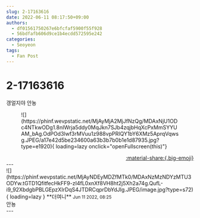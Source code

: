 ```yaml
---
slug: 2-17163616
date: 2022-06-11 08:17:50+09:00
authors:
  - df01561750267e6bfcfaf5900f55f928
  - 56bdfafb606d9ce1b4ecdd572595e242
categories:
  - Seoyeon
tags:
  - Fan Post
---
```


# 2-17163616

<div class="post-container" markdown="1">
<div class="content-container md-sidebar__scrollwrap" markdown="1">

갱얼지야 안뇽
<figure markdown="1">
![](https://phinf.wevpstatic.net/MjAyMjA2MjJfNzQg/MDAxNjU1ODc4NTkwODg1.8nIWrja5ddy0MqJkn7SJb4zqjbHqXcPxMmSYYUAM_bAg.OdPOd3lwf3rMVuu1z988vpPRIQY1bY6XMz5AprqVqwsg.JPEG/a17e42d5be234600a63b3b7b0b1e1d87935.jpg?type=e1920){ loading=lazy onclick="openFullscreen(this)"}
</figure>


</div>
</div>

<div style="text-align: right;" markdown="1">
<a href="https://weverse.io/fromis9/fanpost/2-17163616" style="text-align: right;">:material-share:{.big-emoji}</a>
</div>
---

<div class="comments-container md-sidebar__scrollwrap" markdown="1">
<div class="comment" markdown="1">
<div class='id-container' markdown="1">
![](https://phinf.wevpstatic.net/MjAyNDEyMDZfMTk0/MDAxNzMzNDYzMTU3ODYw.tGTD1QfitfecHkFF9-zI4fL0xnXf8VH8ht2j5Xh2a74g.QufL-i9_92XbdgbPBLGEpzXIrDqS4JTDRCqprDbYdJIg.JPEG/image.jpg?type=s72){ loading=lazy }
**<span class="artist">더여니</span>** <small>Jun 11 2022, 08:25</small><br>
</div>
<div class='comment-body' markdown="1">
안뇽
</div>
</div>
</div>
---
